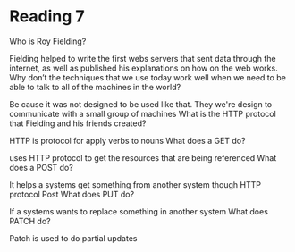 # Reading 7
Who is Roy Fielding?

Fielding helped to write the first webs servers that sent data through the internet, as well as published his explanations on how on the web works.
Why don’t the techniques that we use today work well when we need to be able to talk to all of the machines in the world?

Be cause it was not designed to be used like that. They we're design to communicate with a small group of machines
What is the HTTP protocol that Fielding and his friends created?

HTTP is protocol for apply verbs to nouns
What does a GET do?

uses HTTP protocol to get the resources that are being referenced
What does a POST do?

It helps a systems get something from another system though HTTP protocol Post
What does PUT do?

If a systems wants to replace something in another system
What does PATCH do?

Patch is used to do partial updates